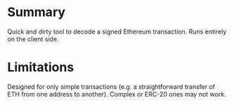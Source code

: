 # Summary
Quick and dirty tool to decode a signed Ethereum transaction. Runs entirely on the client side.

# Limitations
Designed for only simple transactions (e.g. a straightforward transfer of ETH from one address to another). Complex or ERC-20 ones may not work.
